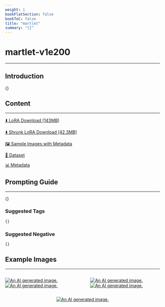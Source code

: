 ```yaml
---
weight: 1
bookFlatSection: false
bookToC: false
title: "martlet"
summary: "{}"
---
```


<!--markdownlint-disable MD025 MD033 -->

# martlet-v1e200

---

## Introduction

{}

## Content

---

[⬇️ LoRA Download (143MB)](https://huggingface.co/k4d3/yiff_toolkit/resolve/main/ponyxl_loras/martlet-v1e200.safetensors?download=true)

[⬇️ Shrunk LoRA Download (42.3MB)](https://huggingface.co/k4d3/yiff_toolkit/resolve/main/ponyxl_loras_shrunk_2/martlet-v1e200_frockpt1_th-3.55.safetensors?download=true)

[🖼️ Sample Images with Metadata](https://huggingface.co/k4d3/yiff_toolkit/tree/main/static/{})

[📐 Dataset](<https://huggingface.co/datasets/k4d3/furry/tree/main/martlet_(undertale%20yellow)>)

[📊 Metadata](https://huggingface.co/k4d3/yiff_toolkit/raw/main/ponyxl_loras/martlet-v1e200.json)

## Prompting Guide

---

{}

### Suggested Tags

```md
{}
```

### Suggested Negative

```md
{}
```

## Example Images

---

<div style="display: flex; justify-content: space-between;">
  <div style="display: flex; justify-content: space-between; width: 45%;">

[![An AI generated image.](small.png)](large.png)
[![An AI generated image.](small.png)](large.png)

</div>
  <div style="display: flex; justify-content: space-between; width: 45%;">

[![An AI generated image.](small.png)](large.png)
[![An AI generated image.](small.png)](large.png)

  </div>
</div>
<div style="display: flex; justify-content: center;">

[![An AI generated image.](small.png)](large.png)

</div>
